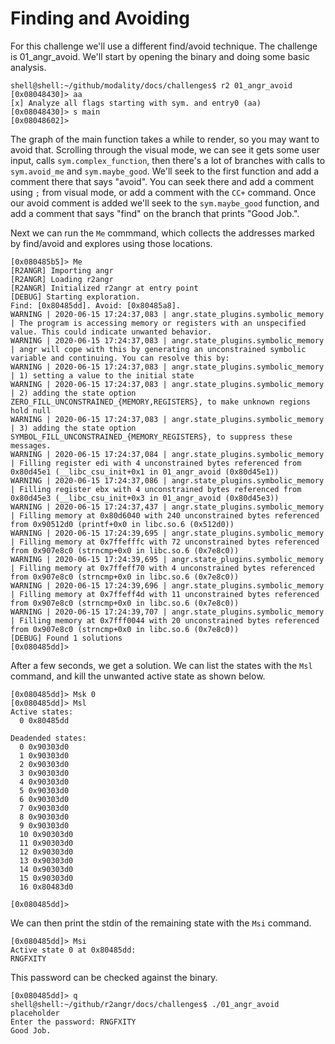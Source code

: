 # Finding and Avoiding

For this challenge we'll use a different find/avoid technique. The challenge is 01_angr_avoid. We'll start by opening the binary and doing some basic analysis.

```
shell@shell:~/github/modality/docs/challenges$ r2 01_angr_avoid 
[0x08048430]> aa
[x] Analyze all flags starting with sym. and entry0 (aa)
[0x08048430]> s main
[0x08048602]> 
```

The graph of the main function takes a while to render, so you may want to avoid that. Scrolling through the visual mode, we can see it gets some user input, calls `sym.complex_function`, then there's a lot of branches with calls to `sym.avoid_me` and `sym.maybe_good`. We'll seek to the first function and add a comment there that says "avoid". You can seek there and add a comment using `;` from visual mode, or add a comment with the `CC+` command. Once our avoid comment is added we'll seek to the `sym.maybe_good` function, and add a comment that says "find" on the branch that prints "Good Job.". 

Next we can run the `Me` commmand, which collects the addresses marked by find/avoid and explores using those locations.

```
[0x080485b5]> Me
[R2ANGR] Importing angr
[R2ANGR] Loading r2angr
[R2ANGR] Initialized r2angr at entry point
[DEBUG] Starting exploration.
Find: [0x80485dd]. Avoid: [0x80485a8].
WARNING | 2020-06-15 17:24:37,083 | angr.state_plugins.symbolic_memory | The program is accessing memory or registers with an unspecified value. This could indicate unwanted behavior.
WARNING | 2020-06-15 17:24:37,083 | angr.state_plugins.symbolic_memory | angr will cope with this by generating an unconstrained symbolic variable and continuing. You can resolve this by:
WARNING | 2020-06-15 17:24:37,083 | angr.state_plugins.symbolic_memory | 1) setting a value to the initial state
WARNING | 2020-06-15 17:24:37,083 | angr.state_plugins.symbolic_memory | 2) adding the state option ZERO_FILL_UNCONSTRAINED_{MEMORY,REGISTERS}, to make unknown regions hold null
WARNING | 2020-06-15 17:24:37,083 | angr.state_plugins.symbolic_memory | 3) adding the state option SYMBOL_FILL_UNCONSTRAINED_{MEMORY_REGISTERS}, to suppress these messages.
WARNING | 2020-06-15 17:24:37,084 | angr.state_plugins.symbolic_memory | Filling register edi with 4 unconstrained bytes referenced from 0x80d45e1 (__libc_csu_init+0x1 in 01_angr_avoid (0x80d45e1))
WARNING | 2020-06-15 17:24:37,086 | angr.state_plugins.symbolic_memory | Filling register ebx with 4 unconstrained bytes referenced from 0x80d45e3 (__libc_csu_init+0x3 in 01_angr_avoid (0x80d45e3))
WARNING | 2020-06-15 17:24:37,437 | angr.state_plugins.symbolic_memory | Filling memory at 0x80d6040 with 240 unconstrained bytes referenced from 0x90512d0 (printf+0x0 in libc.so.6 (0x512d0))
WARNING | 2020-06-15 17:24:39,695 | angr.state_plugins.symbolic_memory | Filling memory at 0x7ffefffc with 72 unconstrained bytes referenced from 0x907e8c0 (strncmp+0x0 in libc.so.6 (0x7e8c0))
WARNING | 2020-06-15 17:24:39,695 | angr.state_plugins.symbolic_memory | Filling memory at 0x7ffeff70 with 4 unconstrained bytes referenced from 0x907e8c0 (strncmp+0x0 in libc.so.6 (0x7e8c0))
WARNING | 2020-06-15 17:24:39,696 | angr.state_plugins.symbolic_memory | Filling memory at 0x7ffeff4d with 11 unconstrained bytes referenced from 0x907e8c0 (strncmp+0x0 in libc.so.6 (0x7e8c0))
WARNING | 2020-06-15 17:24:39,707 | angr.state_plugins.symbolic_memory | Filling memory at 0x7fff0044 with 20 unconstrained bytes referenced from 0x907e8c0 (strncmp+0x0 in libc.so.6 (0x7e8c0))
[DEBUG] Found 1 solutions
[0x080485dd]> 
```

After a few seconds, we get a solution. We can list the states with the `Msl` command, and kill the unwanted active state as shown below.

```
[0x080485dd]> Msk 0
[0x080485dd]> Msl
Active states:
  0 0x80485dd

Deadended states:
  0 0x90303d0
  1 0x90303d0
  2 0x90303d0
  3 0x90303d0
  4 0x90303d0
  5 0x90303d0
  6 0x90303d0
  7 0x90303d0
  8 0x90303d0
  9 0x90303d0
  10 0x90303d0
  11 0x90303d0
  12 0x90303d0
  13 0x90303d0
  14 0x90303d0
  15 0x90303d0
  16 0x80483d0

[0x080485dd]> 
```

We can then print the stdin of the remaining state with the `Msi` command.

```
[0x080485dd]> Msi
Active state 0 at 0x80485dd:
RNGFXITY
```

This password can be checked against the binary.

```
[0x080485dd]> q
shell@shell:~/github/r2angr/docs/challenges$ ./01_angr_avoid 
placeholder
Enter the password: RNGFXITY
Good Job.
```
